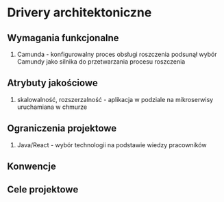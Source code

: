 # Drivery architektoniczne

## Wymagania funkcjonalne
1) Camunda - konfigurowalny proces obsługi roszczenia podsunął wybór Camundy jako silnika do przetwarzania procesu roszczenia

## Atrybuty jakościowe
1) skalowalność, rozszerzalność - aplikacja w podziale na mikroserwisy uruchamiana w chmurze 

## Ograniczenia projektowe
1) Java/React - wybór technologii na podstawie wiedzy pracowników

## Konwencje

## Cele projektowe
